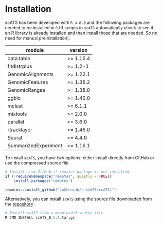 # Installation

scATS has been developed with `R 4.0.0` and the following packages are needed to be installed in `R` (R scripts in `scATS` automatically check to see if an R library is already installed and then install those that are needed. So no need for manual preinstallation):

|        module        |    version   |
| -------------------- | ------------ |
| data.table           | >= 1.15.4    |
| fitdistrplus         | >= 1.2-1     |
| GenomicAlignments    | >= 1.22.1    |
| GenomicFeatures      | >= 1.38.2    |
| GenomicRanges        | >= 1.38.0    |
| ggbio                | >= 1.42.0    |
| mclust               | >= 6.1.1     |
| mixtools             | >= 2.0.0     |
| parallel             | >= 3.6.0     |
| rtracklayer          | >= 1.46.0    |
| Seurat               | >= 4.4.0     |
| SummarizedExperiment | >= 1.16.1    |


To install `scATS`, you have two options: either install directly from GitHub or use the compressed source file:
```r
# Install from GitHub if remotes package is not installed
if (!requireNamespace("remotes", quietly = TRUE))
    install.packages("remotes")

remotes::install_github("LuChenLab/r-scATS/scATS/")
```

Alternatively, you can install `scATS` using the source file downloaded from the [repository](https://github.com/LuChenLab/r-scATS) :
```r
# Install scATS from a downloaded source file
R CMD INSTALL scATS_0.5.4.tar.gz
```

